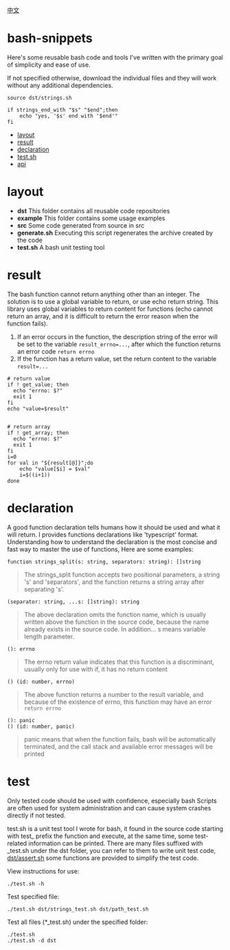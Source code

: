 [中文](README.zh.md)

# bash-snippets

Here's some reusable bash code and tools I've written with the primary goal of
simplicity and ease of use.

If not specified otherwise, download the individual files and they will work
without any additional dependencies.

```
source dst/strings.sh

if strings_end_with "$s" "$end";then
    echo "yes, '$s' end with '$end'"
fi
```

- [layout](#layout)
- [result](#result)
- [declaration](#declaration)
- [test.sh](#test)
- [api](document/en/README.md)

# layout

- **dst** This folder contains all reusable code repositories
- **example** This folder contains some usage examples
- **src** Some code generated from source in src
- **generate.sh** Executing this script regenerates the archive created by the
  code
- **test.sh** A bash unit testing tool

# result

The bash function cannot return anything other than an integer. The solution is
to use a global variable to return, or use echo return string. This library uses
global variables to return content for functions (echo cannot return an array,
and it is difficult to return the error reason when the function fails).

1. If an error occurs in the function, the description string of the error will
   be set to the variable `result_errno=...`, after which the function returns
   an error code `return errno`
2. If the function has a return value, set the return content to the variable
   `result=...`

```
# return value
if ! get_value; then
  echo "errno: $?"
  exit 1
fi
echo "value=$result"


# return array
if ! get_array; then
  echo "errno: $?"
  exit 1
fi
i=0
for val in "${result[@]}";do
    echo "value[$i] = $val"
    i=$((i+1))
done
```

# declaration

A good function declaration tells humans how it should be used and what it will
return. I provides functions declarations like 'typescript' format.
Understanding how to understand the declaration is the most concise and fast way
to master the use of functions, Here are some examples:

```
function strings_split(s: string, separators: string): []string
```

> The strings_split function accepts two positional parameters, a string 's' and
> 'separators', and the function returns a string array after separating 's'.

```
(separator: string, ...s: []string): string
```

> The above declaration omits the function name, which is usually written above
> the function in the source code, because the name already exists in the source
> code. In addition... s means variable length parameter.

```
(): errno
```

> The errno return value indicates that this function is a discriminant, usually
> only for use with if, it has no return content

```
() (id: number, errno)
```

> The above function returns a number to the result variable, and because of the
> existence of errno, this function may have an error `return errno`

```
(): panic
() (id: number, panic)
```

> panic means that when the function fails, bash will be automatically terminated, and the call stack and available error messages will be printed


# test

Only tested code should be used with confidence, especially bash Scripts are
often used for system administration and can cause system crashes directly if
not tested.

test.sh is a unit test tool I wrote for bash, it found in the source code
starting with test_ prefix the function and execute, at the same time, some
test-related information can be printed. There are many files suffixed with
_test.sh under the dst folder, you can refer to them to write unit test code,
[dst/assert.sh](document/en/assert.md) some functions are provided to simplify
the test code.

View instructions for use:

```
./test.sh -h
```

Test specified file:

```
./test.sh dst/strings_test.sh dst/path_test.sh
```

Test all files (*_test.sh) under the specified folder:

```
./test.sh
./test.sh -d dst
```
